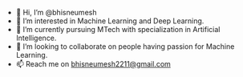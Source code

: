 - 👋 Hi, I’m @bhisneumesh
- 👀 I’m interested in Machine Learning and Deep Learning.
- 🌱 I’m currently pursuing MTech with specialization in Artificial Intelligence.
- 💞️ I’m looking to collaborate on people having passion for Machine Learning.
- 📫 Reach me on bhisneumesh2211@gmail.com
<!---
bhisneumesh/bhisneumesh is a ✨ special ✨ repository because its `README.md` (this file) appears on your GitHub profile.
You can click the Preview link to take a look at your changes.
--->
